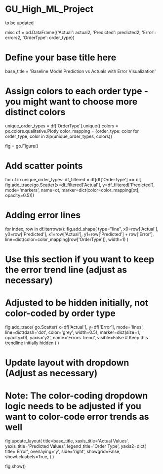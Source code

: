 # GU_High_ML_Project
to be updated

misc 
df = pd.DataFrame({'Actual': actual2, 'Predicted': predicted2, 'Error': errors2, 'OrderType': order_type})

# Define your base title here
base_title = 'Baseline Model Prediction vs Actuals with Error Visualization'

# Assign colors to each order type - you might want to choose more distinct colors
unique_order_types = df['OrderType'].unique()
colors = px.colors.qualitative.Plotly
color_mapping = {order_type: color for order_type, color in zip(unique_order_types, colors)}

fig = go.Figure()

# Add scatter points
for ot in unique_order_types:
    df_filtered = df[df['OrderType'] == ot]
    fig.add_trace(go.Scatter(x=df_filtered['Actual'], y=df_filtered['Predicted'], mode='markers', 
                             name=ot, marker=dict(color=color_mapping[ot], opacity=0.5)))

# Adding error lines
for index, row in df.iterrows():
    fig.add_shape(
        type="line",
        x0=row['Actual'], y0=row['Predicted'],
        x1=row['Actual'], y1=row['Predicted'] + row['Error'],
        line=dict(color=color_mapping[row['OrderType']], width=1)
    )

# Use this section if you want to keep the error trend line (adjust as necessary)
# Adjusted to be hidden initially, not color-coded by order type
fig.add_trace(
    go.Scatter(
        x=df['Actual'],
        y=df['Error'],
        mode='lines',
        line=dict(dash='dot', color='grey', width=0.5),
        marker=dict(size=1, opacity=0),
        yaxis='y2',
        name='Errors Trend',
        visible=False  # Keep this trendline initially hidden
    )
)

# Update layout with dropdown (Adjust as necessary)
# Note: The color-coding dropdown logic needs to be adjusted if you want to color-code error trends as well

fig.update_layout(
    title=base_title,
    xaxis_title='Actual Values',
    yaxis_title='Predicted Values',
    legend_title='Order Type',
    yaxis2=dict(
        title='Error',
        overlaying='y',
        side='right',
        showgrid=False,
        showticklabels=True,
    )
)

fig.show()
